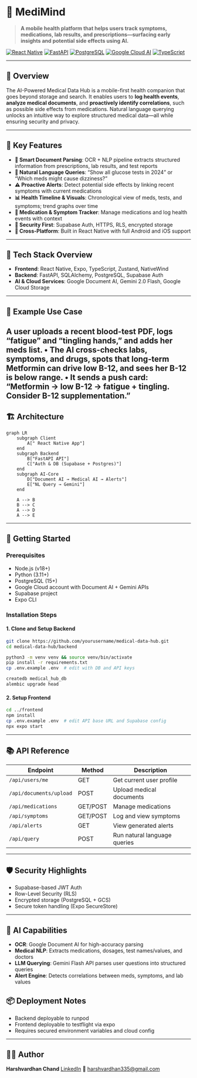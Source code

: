 # 🏥 MediMind

> **A  mobile health platform that helps users track symptoms, medications, lab results, and prescriptions—surfacing early insights and potential side effects using AI.**

[![React Native](https://img.shields.io/badge/React%20Native-0.79.2-61DAFB?style=flat\&logo=react)](https://reactnative.dev/)
[![FastAPI](https://img.shields.io/badge/FastAPI-0.104.0-009688?style=flat\&logo=fastapi)](https://fastapi.tiangolo.com/)
[![PostgreSQL](https://img.shields.io/badge/PostgreSQL-15.0-336791?style=flat\&logo=postgresql)](https://postgresql.org/)
[![Google Cloud AI](https://img.shields.io/badge/Google%20Cloud%20AI-4285F4?style=flat\&logo=googlecloud)](https://cloud.google.com/ai)
[![TypeScript](https://img.shields.io/badge/TypeScript-5.3.3-3178C6?style=flat\&logo=typescript)](https://typescriptlang.org/)

---

## 📱 Overview

The AI-Powered Medical Data Hub is a mobile-first health companion that goes beyond storage and search. It enables users to **log health events**, **analyze medical documents**, and **proactively identify correlations**, such as possible side effects from medications. Natural language querying unlocks an intuitive way to explore structured medical data—all while ensuring security and privacy.

---

## 🔑 Key Features

* **📄 Smart Document Parsing**: OCR + NLP pipeline extracts structured information from prescriptions, lab results, and test reports
* **💬 Natural Language Queries**: “Show all glucose tests in 2024” or “Which meds might cause dizziness?”
* **⚠️ Proactive Alerts**: Detect potential side effects by linking recent symptoms with current medications
* **📊 Health Timeline & Visuals**: Chronological view of meds, tests, and symptoms; trend graphs over time
* **💊 Medication & Symptom Tracker**: Manage medications and log health events with context
* **🔐 Security First**: Supabase Auth, HTTPS, RLS, encrypted storage
* **📲 Cross-Platform**: Built in React Native with full Android and iOS support

---

## 🧰 Tech Stack Overview

* **Frontend**: React Native, Expo, TypeScript, Zustand, NativeWind
* **Backend**: FastAPI, SQLAlchemy, PostgreSQL, Supabase Auth
* **AI & Cloud Services**: Google Document AI, Gemini 2.0 Flash, Google Cloud Storage

---

## 🧪 Example Use Case

A user uploads a recent blood-test PDF, logs “fatigue” and “tingling hands,” and adds her meds list.
• The AI cross-checks labs, symptoms, and drugs, spots that long-term Metformin can drive low B-12, and sees her B-12 is below range.
• It sends a push card: “Metformin → low B-12 → fatigue + tingling. Consider B-12 supplementation.”
---

## 🏗️ Architecture

```mermaid
graph LR
    subgraph Client
        A[" React Native App"]
    end
    subgraph Backend
        B["FastAPI API"]
        C["Auth & DB (Supabase + Postgres)"]
    end
    subgraph AI-Core
        D["Document AI → Medical AI → Alerts"]
        E["NL Query → Gemini"]
    end

    A --> B
    B --> C
    A --> D
    A --> E

```

---

## 🚀 Getting Started

### Prerequisites

* Node.js (v18+)
* Python (3.11+)
* PostgreSQL (15+)
* Google Cloud account with Document AI + Gemini APIs
* Supabase project
* Expo CLI

### Installation Steps

#### 1. Clone and Setup Backend

```bash
git clone https://github.com/yourusername/medical-data-hub.git
cd medical-data-hub/backend

python3 -m venv venv && source venv/bin/activate
pip install -r requirements.txt
cp .env.example .env  # edit with DB and API keys

createdb medical_hub_db
alembic upgrade head
```

#### 2. Setup Frontend

```bash
cd ../frontend
npm install
cp .env.example .env  # edit API base URL and Supabase config
npx expo start
```

---

## 📚 API Reference

| Endpoint                | Method   | Description                  |
| ----------------------- | -------- | ---------------------------- |
| `/api/users/me`         | GET      | Get current user profile     |
| `/api/documents/upload` | POST     | Upload medical documents     |
| `/api/medications`      | GET/POST | Manage medications           |
| `/api/symptoms`         | GET/POST | Log and view symptoms        |
| `/api/alerts`           | GET      | View generated alerts        |
| `/api/query`            | POST     | Run natural language queries |

---

## 🛡️ Security Highlights

* Supabase-based JWT Auth
* Row-Level Security (RLS)
* Encrypted storage (PostgreSQL + GCS)
* Secure token handling (Expo SecureStore)


---

## 🧠 AI Capabilities

* **OCR**: Google Document AI for high-accuracy parsing
* **Medical NLP**: Extracts medications, dosages, test names/values, and doctors
* **LLM Querying**: Gemini Flash API parses user questions into structured queries
* **Alert Engine**: Detects correlations between meds, symptoms, and lab values


## 📦 Deployment Notes

* Backend deployable to runpod
* Frontend deployable to testflight via expo 
* Requires secured environment variables and cloud config

---

## 👨‍💻 Author

**Harshvardhan Chand**
[LinkedIn](https://www.linkedin.com/in/harshvardhan-chand/)
📧 [harshvardhan335@gmail.com](mailto:harshvardhan335@gmail.com)



